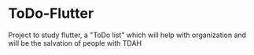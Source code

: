 # ToDo-Flutter
Project to study flutter, a "ToDo list" which will help with organization and will be the salvation of people with TDAH
